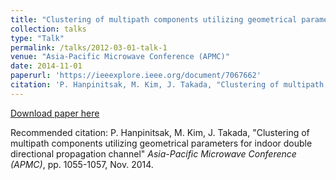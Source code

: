 ```yaml
---
title: "Clustering of multipath components utilizing geometrical parameters for indoor double directional propagation channel"
collection: talks
type: "Talk"
permalink: /talks/2012-03-01-talk-1
venue: "Asia-Pacific Microwave Conference (APMC)"
date: 2014-11-01
paperurl: 'https://ieeexplore.ieee.org/document/7067662'
citation: 'P. Hanpinitsak, M. Kim, J. Takada, "Clustering of multipath components utilizing geometrical parameters for indoor double directional propagation channel" <i>Asia-Pacific Microwave Conference (APMC)</i>, pp. 1055-1057, Nov. 2014.'
---
```

[Download paper here](https://ieeexplore.ieee.org/document/7067662)

Recommended citation: P. Hanpinitsak, M. Kim, J. Takada, "Clustering of multipath components utilizing geometrical parameters for indoor double directional propagation channel" <i>Asia-Pacific Microwave Conference (APMC)</i>, pp. 1055-1057, Nov. 2014.


